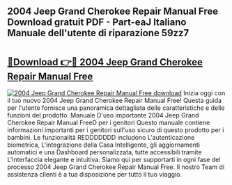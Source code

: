 ## 2004 Jeep Grand Cherokee Repair Manual Free Download gratuit PDF - Part-eaJ Italiano Manuale dell'utente di riparazione 59zz7

# <h2><a href="http://dfbtnfn.blite.top/?on=2004+Jeep+Grand+Cherokee+Repair+Manual+Free">🔗Download 👉🔴 2004 Jeep Grand Cherokee Repair Manual Free</a></h2>

[![2004 Jeep Grand Cherokee Repair Manual Free download](https://i.imgur.com/lujVjoI.png)](http://dfbtnfn.blite.top/?on=2004+Jeep+Grand+Cherokee+Repair+Manual+Free)
Inizia oggi con il tuo nuovo 2004 Jeep Grand Cherokee Repair Manual Free! Questa guida per l'utente fornisce una panoramica dettagliata delle caratteristiche e delle funzioni del prodotto. Manuale D'uso importante 2004 Jeep Grand Cherokee Repair Manual FreeD per i genitori Questo manuale contiene informazioni importanti per i genitori sull'uso sicuro di questo prodotto per i bambini. Le funzionalità REDDDDDDD includono L'autenticazione biometrica, L'integrazione della Casa Intelligente, gli aggiornamenti automatici e una Dashboard personalizzata, tutte accessibili tramite L'interfaccia elegante e intuitiva. Siamo qui per supportarti in ogni fase del processo 2004 Jeep Grand Cherokee Repair Manual Free. Il nostro Team di assistenza clienti è a tua disposizione per tutto il tuo viaggio.
